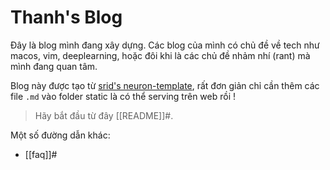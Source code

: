 # Thanh's Blog

Đây là blog mình đang xây dựng. Các blog của mình có chủ đề về tech như macos, vim, deeplearning, hoặc đôi khi là các chủ đề nhảm nhí (rant) mà mình đang quan tâm.

Blog này được tạo từ [srid's neuron-template](https://github.com/srid/neuron-template), rất đơn giản chỉ cần thêm các file `.md` vào folder static là có thể serving trên web rồi !

> Hãy bắt đầu từ đây [[README]]#.

Một số đường dẫn khác:
- [[faq]]#
